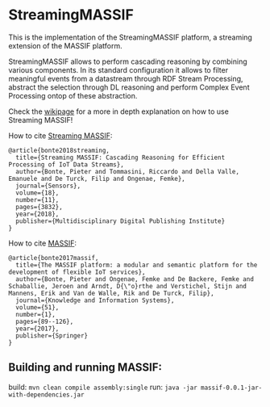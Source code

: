 # StreamingMASSIF

This is the implementation of the StreamingMASSIF platform, a streaming extension of the MASSIF platform.

StreamingMASSIF allows to perform cascading reasoning by combining various components. In its standard configuration it allows to filter meaningful events from a datastream through RDF Stream Processing, abstract the selection through DL reasoning and perform Complex Event Processing ontop of these abstraction.

Check the [wikipage](https://github.com/pbonte/StreamingMASSIF/wiki) for a more in depth explanation on how to use Streaming MASSIF!

How to cite [Streaming MASSIF](https://www.mdpi.com/1424-8220/18/11/3832):
```
@article{bonte2018streaming,
  title={Streaming MASSIF: Cascading Reasoning for Efficient Processing of IoT Data Streams},
  author={Bonte, Pieter and Tommasini, Riccardo and Della Valle, Emanuele and De Turck, Filip and Ongenae, Femke},
  journal={Sensors},
  volume={18},
  number={11},
  pages={3832},
  year={2018},
  publisher={Multidisciplinary Digital Publishing Institute}
}
```

How to cite [MASSIF](https://link.springer.com/article/10.1007/s10115-016-0969-1):

```
@article{bonte2017massif,
  title={The MASSIF platform: a modular and semantic platform for the development of flexible IoT services},
  author={Bonte, Pieter and Ongenae, Femke and De Backere, Femke and Schaballie, Jeroen and Arndt, D{\"o}rthe and Verstichel, Stijn and Mannens, Erik and Van de Walle, Rik and De Turck, Filip},
  journal={Knowledge and Information Systems},
  volume={51},
  number={1},
  pages={89--126},
  year={2017},
  publisher={Springer}
}
```

## Building and running MASSIF:
build:
`mvn clean compile assembly:single`
run:
`java -jar massif-0.0.1-jar-with-dependencies.jar`


